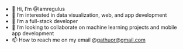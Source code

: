 - 👋 Hi, I’m @Iamregulus
- 👀 I’m interested in data visualization, web, and app development
- 🌱 I’m a full-stack developer
- 💞️ I’m looking to collaborate on machine learning projects and mobile app development 
- 📫 How to reach me on my email @gathuor@gmail.com

<!---
Iamregulus/Iamregulus is a ✨ special ✨ repository because its `README.md` (this file) appears on your GitHub profile.
You can click the Preview link to take a look at your changes.
--->
